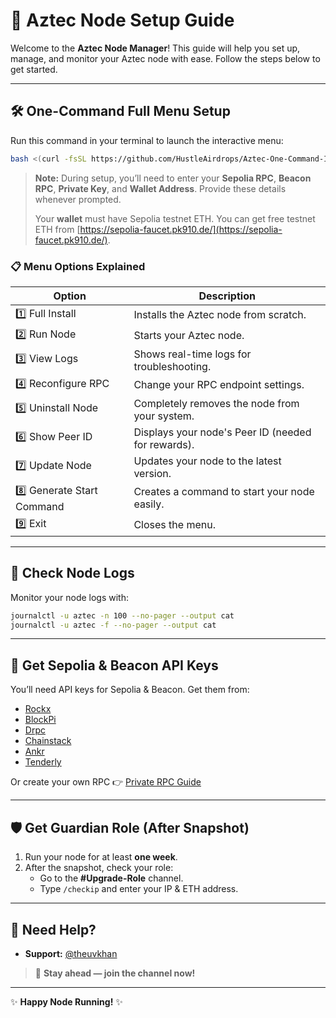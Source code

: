 # 🚀 Aztec Node Setup Guide

Welcome to the **Aztec Node Manager**! This guide will help you set up, manage, and monitor your Aztec node with ease. Follow the steps below to get started.

---

## 🛠️ One-Command Full Menu Setup

Run this command in your terminal to launch the interactive menu:

```bash
bash <(curl -fsSL https://github.com/HustleAirdrops/Aztec-One-Command-Installation-Run/raw/main/menu.sh)
```

> **Note:** During setup, you’ll need to enter your **Sepolia RPC**, **Beacon RPC**, **Private Key**, and **Wallet Address**. Provide these details whenever prompted.
>
> Your **wallet** must have Sepolia testnet ETH. You can get free testnet ETH from [https://sepolia-faucet.pk910.de/](https://sepolia-faucet.pk910.de/).

### 📋 Menu Options Explained

| Option | Description |
|--------|-------------|
| 1️⃣ Full Install         | Installs the Aztec node from scratch. |
| 2️⃣ Run Node            | Starts your Aztec node. |
| 3️⃣ View Logs           | Shows real-time logs for troubleshooting. |
| 4️⃣ Reconfigure RPC     | Change your RPC endpoint settings. |
| 5️⃣ Uninstall Node      | Completely removes the node from your system. |
| 6️⃣ Show Peer ID        | Displays your node's Peer ID (needed for rewards). |
| 7️⃣ Update Node         | Updates your node to the latest version. |
| 8️⃣ Generate Start Command | Creates a command to start your node easily. |
| 9️⃣ Exit                | Closes the menu. |

---

## 📄 Check Node Logs

Monitor your node logs with:
```bash
journalctl -u aztec -n 100 --no-pager --output cat
journalctl -u aztec -f --no-pager --output cat
```

---

## 🔑 Get Sepolia & Beacon API Keys

You’ll need API keys for Sepolia & Beacon. Get them from:

- [Rockx](https://access.rockx.com/)
- [BlockPi](https://blockpi.io/)
- [Drpc](https://drpc.org/)
- [Chainstack](https://console.chainstack.com/projects/)
- [Ankr](https://www.ankr.com/)
- [Tenderly](https://dashboard.tenderly.co/)

Or create your own RPC 👉 [Private RPC Guide](https://github.com/HustleAirdrops/Private-RPC-For-Aztec/)

---

## 🛡️ Get Guardian Role (After Snapshot)

1. Run your node for at least **one week**.
2. After the snapshot, check your role:
    - Go to the **#Upgrade-Role** channel.
    - Type `/checkip` and enter your IP & ETH address.

---


## 💬 Need Help?

- **Support:** [@theuvkhan](https://t.me/theuvkhan)

> 🚀 **Stay ahead — join the channel now!**

---

✨ **Happy Node Running!** ✨
